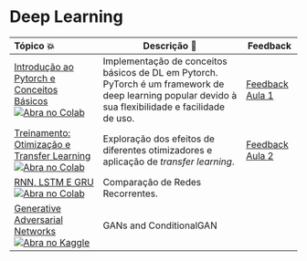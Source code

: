 # Deep Learning

| Tópico 💥 | Descrição 📘 | Feedback |
|:--- |----------------------------------------------------------| -------------------------|
[Introdução ao Pytorch e Conceitos Básicos](https://github.com/liviameinhardt/deep-learning-course-fgv/blob/main/aulas_praticas/Basics.ipynb) [![Abra no Colab](https://colab.research.google.com/assets/colab-badge.svg)](https://colab.research.google.com/github/liviameinhardt/deep-learning-course-fgv/blob/main/aulas_praticas/Basics.ipynb) | Implementação de conceitos básicos de DL em Pytorch. PyTorch é um framework de deep learning popular devido à sua flexibilidade e facilidade de uso. | [Feedback Aula 1](https://forms.gle/dwbQov5Uoh4ysPKy8)|
[Treinamento: Otimização e Transfer Learning](https://github.com/liviameinhardt/deep-learning-course-fgv/blob/main/aulas_praticas/Training.ipynb) [![Abra no Colab](https://colab.research.google.com/assets/colab-badge.svg)](https://colab.research.google.com/github/liviameinhardt/deep-learning-course-fgv/blob/main/aulas_praticas/Training.ipynb) | Exploração dos efeitos de diferentes otimizadores e aplicação de *transfer learning*. | [Feedback Aula 2](https://forms.gle/hiMphaQxyjVGecnXA)|
[RNN, LSTM E GRU](https://github.com/liviameinhardt/deep-learning-course-fgv/blob/main/aulas_praticas/RNN.ipynb) [![Abra no Colab](https://colab.research.google.com/assets/colab-badge.svg)](https://colab.research.google.com/github/liviameinhardt/deep-learning-course-fgv/blob/main/aulas_praticas/RNN.ipynb) | Comparação de Redes Recorrentes. 
[Generative Adversarial Networks](https://github.com/liviameinhardt/deep-learning-course-fgv/blob/main/aulas_praticas/GAN.ipynb) [![Abra no Kaggle](https://www.vectorlogo.zone/logos/kaggle/kaggle-ar21.svg)](https://www.kaggle.com/code/lviameinhardt/lab-gans) | GANs and ConditionalGAN

